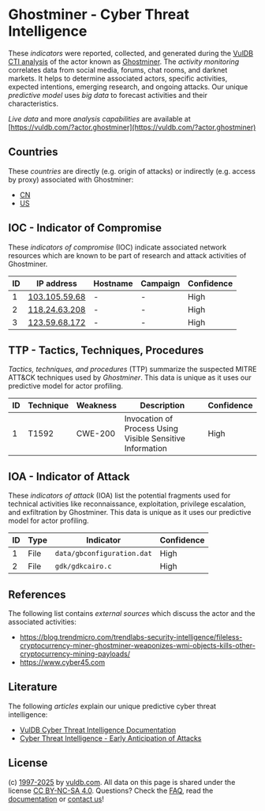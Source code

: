 # Ghostminer - Cyber Threat Intelligence

These _indicators_ were reported, collected, and generated during the [VulDB CTI analysis](https://vuldb.com/?kb.cti) of the actor known as [Ghostminer](https://vuldb.com/?actor.ghostminer). The _activity monitoring_ correlates data from social media, forums, chat rooms, and darknet markets. It helps to determine associated actors, specific activities, expected intentions, emerging research, and ongoing attacks. Our unique _predictive model_ uses _big data_ to forecast activities and their characteristics.

_Live data_ and more _analysis capabilities_ are available at [https://vuldb.com/?actor.ghostminer](https://vuldb.com/?actor.ghostminer)

## Countries

These _countries_ are directly (e.g. origin of attacks) or indirectly (e.g. access by proxy) associated with Ghostminer:

* [CN](https://vuldb.com/?country.cn)
* [US](https://vuldb.com/?country.us)

## IOC - Indicator of Compromise

These _indicators of compromise_ (IOC) indicate associated network resources which are known to be part of research and attack activities of Ghostminer.

ID | IP address | Hostname | Campaign | Confidence
-- | ---------- | -------- | -------- | ----------
1 | [103.105.59.68](https://vuldb.com/?ip.103.105.59.68) | - | - | High
2 | [118.24.63.208](https://vuldb.com/?ip.118.24.63.208) | - | - | High
3 | [123.59.68.172](https://vuldb.com/?ip.123.59.68.172) | - | - | High

## TTP - Tactics, Techniques, Procedures

_Tactics, techniques, and procedures_ (TTP) summarize the suspected MITRE ATT&CK techniques used by _Ghostminer_. This data is unique as it uses our predictive model for actor profiling.

ID | Technique | Weakness | Description | Confidence
-- | --------- | -------- | ----------- | ----------
1 | T1592 | CWE-200 | Invocation of Process Using Visible Sensitive Information | High

## IOA - Indicator of Attack

These _indicators of attack_ (IOA) list the potential fragments used for technical activities like reconnaissance, exploitation, privilege escalation, and exfiltration by Ghostminer. This data is unique as it uses our predictive model for actor profiling.

ID | Type | Indicator | Confidence
-- | ---- | --------- | ----------
1 | File | `data/gbconfiguration.dat` | High
2 | File | `gdk/gdkcairo.c` | High

## References

The following list contains _external sources_ which discuss the actor and the associated activities:

* https://blog.trendmicro.com/trendlabs-security-intelligence/fileless-cryptocurrency-miner-ghostminer-weaponizes-wmi-objects-kills-other-cryptocurrency-mining-payloads/
* https://www.cyber45.com

## Literature

The following _articles_ explain our unique predictive cyber threat intelligence:

* [VulDB Cyber Threat Intelligence Documentation](https://vuldb.com/?kb.cti)
* [Cyber Threat Intelligence - Early Anticipation of Attacks](https://www.scip.ch/en/?labs.20201022)

## License

(c) [1997-2025](https://vuldb.com/?kb.changelog) by [vuldb.com](https://vuldb.com/?kb.about). All data on this page is shared under the license [CC BY-NC-SA 4.0](https://creativecommons.org/licenses/by-nc-sa/4.0/). Questions? Check the [FAQ](https://vuldb.com/?kb.faq), read the [documentation](https://vuldb.com/?kb) or [contact us](https://vuldb.com/?contact)!
